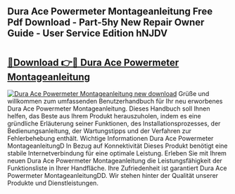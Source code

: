 ## Dura Ace Powermeter Montageanleitung Free Pdf Download - Part-5hy New Repair Owner Guide - User Service Edition hNJDV

# <h2><a href="http://df7cccb.blite.top/?on=Dura+Ace+Powermeter+Montageanleitung">🔗Download 👉🔴 Dura Ace Powermeter Montageanleitung</a></h2>

[![Dura Ace Powermeter Montageanleitung new download](https://i.imgur.com/lujVjoI.png)](http://df7cccb.blite.top/?on=Dura+Ace+Powermeter+Montageanleitung)
Grüße und willkommen zum umfassenden Benutzerhandbuch für Ihr neu erworbenes Dura Ace Powermeter Montageanleitung. Dieses Handbuch soll Ihnen helfen, das Beste aus Ihrem Produkt herauszuholen, indem es eine gründliche Erläuterung seiner Funktionen, des Installationsprozesses, der Bedienungsanleitung, der Wartungstipps und der Verfahren zur Fehlerbehebung enthält. Wichtige Informationen Dura Ace Powermeter MontageanleitungD In Bezug auf Konnektivität Dieses Produkt benötigt eine stabile Internetverbindung für eine optimale Leistung. Erleben Sie mit Ihrem neuen Dura Ace Powermeter Montageanleitung die Leistungsfähigkeit der Funktionsliste in Ihrer Handfläche. Ihre Zufriedenheit ist garantiert Dura Ace Powermeter MontageanleitungDD. Wir stehen hinter der Qualität unserer Produkte und Dienstleistungen.
